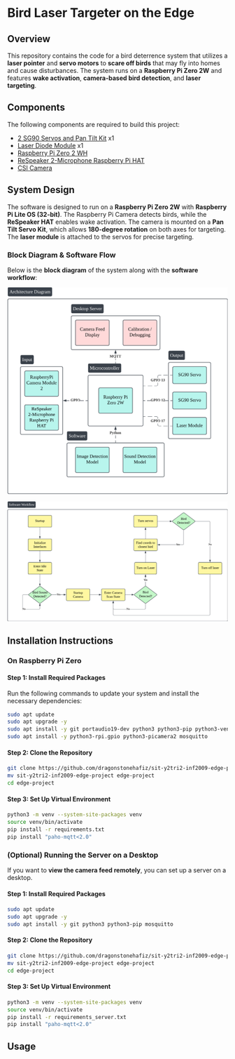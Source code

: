 # **Bird Laser Targeter on the Edge**

## **Overview**

This repository contains the code for a bird deterrence system that utilizes a **laser pointer** and **servo motors** to **scare off birds** that may fly into homes and cause disturbances. The system runs on a **Raspberry Pi Zero 2W** and features **wake activation**, **camera-based bird detection**, and **laser targeting**.

## **Components**

The following components are required to build this project:

- [2 SG90 Servos and Pan Tilt Kit](https://sg.cytron.io/p-pan-tilt-servo-kit-for-camera-unassembled) x1
- [Laser Diode Module](https://shopee.sg/kuriosity.sg/8657033875) x1
- [Raspberry Pi Zero 2 WH](https://sg.cytron.io/p-raspberry-pi-zero-2-w)
- [ReSpeaker 2-Microphone Raspberry Pi HAT](https://sg.cytron.io/p-respeaker-2-microphone-raspberry-pi-hat)
- [CSI Camera](https://sg.cytron.io/p-5mp-camera-board-for-raspberry-pi)

## **System Design**

The software is designed to run on a **Raspberry Pi Zero 2W** with **Raspberry Pi Lite OS (32-bit)**. The Raspberry Pi Camera detects birds, while the **ReSpeaker HAT** enables wake activation. The camera is mounted on a **Pan Tilt Servo Kit**, which allows **180-degree rotation** on both axes for targeting. The **laser module** is attached to the servos for precise targeting.

### **Block Diagram & Software Flow**

Below is the **block diagram** of the system along with the **software workflow**:

![Block Diagram](image/BlockDiagram.png)

![Software Flow](image/SoftwareFlow.png)

## **Installation Instructions**

### **On Raspberry Pi Zero**

#### **Step 1: Install Required Packages**

Run the following commands to update your system and install the necessary dependencies:

```bash
sudo apt update
sudo apt upgrade -y
sudo apt install -y git portaudio19-dev python3 python3-pip python3-venv
sudo apt install -y python3-rpi.gpio python3-picamera2 mosquitto
```

#### **Step 2: Clone the Repository**

```bash
git clone https://github.com/dragonstonehafiz/sit-y2tri2-inf2009-edge-project.git
mv sit-y2tri2-inf2009-edge-project edge-project
cd edge-project
```

#### **Step 3: Set Up Virtual Environment**

```bash
python3 -m venv --system-site-packages venv
source venv/bin/activate
pip install -r requirements.txt
pip install "paho-mqtt<2.0"
```

### **(Optional) Running the Server on a Desktop**

If you want to **view the camera feed remotely**, you can set up a server on a desktop.

#### **Step 1: Install Required Packages**

```bash
sudo apt update
sudo apt upgrade -y
sudo apt install -y git python3 python3-pip mosquitto
```

#### **Step 2: Clone the Repository**

```bash
git clone https://github.com/dragonstonehafiz/sit-y2tri2-inf2009-edge-project.git
mv sit-y2tri2-inf2009-edge-project edge-project
cd edge-project
```

#### **Step 3: Set Up Virtual Environment**

```bash
python3 -m venv --system-site-packages venv
source venv/bin/activate
pip install -r requirements_server.txt
pip install "paho-mqtt<2.0"
```

## Usage
